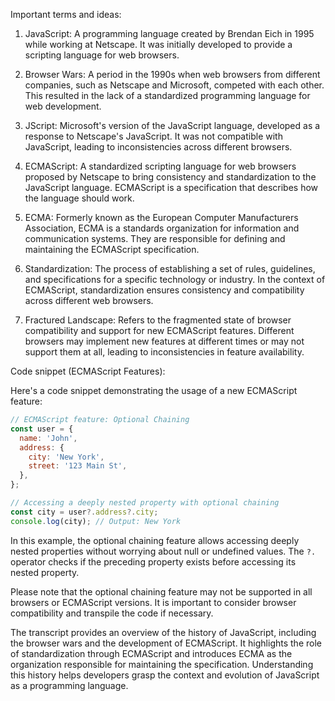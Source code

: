 Important terms and ideas:

1. JavaScript: A programming language created by Brendan Eich in 1995 while working at Netscape. It was initially developed to provide a scripting language for web browsers.

2. Browser Wars: A period in the 1990s when web browsers from different companies, such as Netscape and Microsoft, competed with each other. This resulted in the lack of a standardized programming language for web development.

3. JScript: Microsoft's version of the JavaScript language, developed as a response to Netscape's JavaScript. It was not compatible with JavaScript, leading to inconsistencies across different browsers.

4. ECMAScript: A standardized scripting language for web browsers proposed by Netscape to bring consistency and standardization to the JavaScript language. ECMAScript is a specification that describes how the language should work.

5. ECMA: Formerly known as the European Computer Manufacturers Association, ECMA is a standards organization for information and communication systems. They are responsible for defining and maintaining the ECMAScript specification.

6. Standardization: The process of establishing a set of rules, guidelines, and specifications for a specific technology or industry. In the context of ECMAScript, standardization ensures consistency and compatibility across different web browsers.

7. Fractured Landscape: Refers to the fragmented state of browser compatibility and support for new ECMAScript features. Different browsers may implement new features at different times or may not support them at all, leading to inconsistencies in feature availability.

Code snippet (ECMAScript Features):

Here's a code snippet demonstrating the usage of a new ECMAScript feature:

```javascript
// ECMAScript feature: Optional Chaining
const user = {
  name: 'John',
  address: {
    city: 'New York',
    street: '123 Main St',
  },
};

// Accessing a deeply nested property with optional chaining
const city = user?.address?.city;
console.log(city); // Output: New York
```

In this example, the optional chaining feature allows accessing deeply nested properties without worrying about null or undefined values. The `?.` operator checks if the preceding property exists before accessing its nested property.

Please note that the optional chaining feature may not be supported in all browsers or ECMAScript versions. It is important to consider browser compatibility and transpile the code if necessary.

The transcript provides an overview of the history of JavaScript, including the browser wars and the development of ECMAScript. It highlights the role of standardization through ECMAScript and introduces ECMA as the organization responsible for maintaining the specification. Understanding this history helps developers grasp the context and evolution of JavaScript as a programming language.